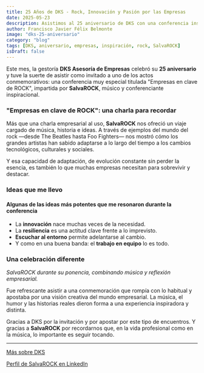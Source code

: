 ```yaml
---
title: 25 Años de DKS - Rock, Innovación y Pasión por las Empresas
date: 2025-05-23
description: Asistimos al 25 aniversario de DKS con una conferencia inspiradora de SalvaROCK, explorando la conexión entre el espíritu empresarial y la historia del rock.
author: Francisco Javier Félix Belmonte
image: "dks-25-aniversario"
category: "blog"
tags: [DKS, aniversario, empresas, inspiración, rock, SalvaROCK]
isDraft: false
---
```


Este mes, la gestoría **DKS Asesoría de Empresas** celebró su **25 aniversario** y tuve la suerte de asistir como invitado a uno de los actos conmemorativos: una conferencia muy especial titulada "Empresas en clave de ROCK", impartida por **SalvaROCK**, músico y conferenciante inspiracional.

### "Empresas en clave de ROCK": una charla para recordar

Más que una charla empresarial al uso, **SalvaROCK** nos ofreció un viaje cargado de música, historia e ideas. A través de ejemplos del mundo del rock —desde The Beatles hasta Foo Fighters— nos mostró cómo los grandes artistas han sabido adaptarse a lo largo del tiempo a los cambios tecnológicos, culturales y sociales.

Y esa capacidad de adaptación, de evolución constante sin perder la esencia, es también lo que muchas empresas necesitan para sobrevivir y destacar.

### Ideas que me llevo

#### Algunas de las ideas más potentes que me resonaron durante la conferencia

- La **innovación** nace muchas veces de la necesidad.
- La **resiliencia** es una actitud clave frente a lo imprevisto.
- **Escuchar al entorno** permite adelantarse al cambio.
- Y como en una buena banda: el **trabajo en equipo** lo es todo.

### Una celebración diferente

_SalvaROCK durante su ponencia, combinando música y reflexión empresarial._

Fue refrescante asistir a una conmemoración que rompía con lo habitual y apostaba por una visión creativa del mundo empresarial. La música, el humor y las historias reales dieron forma a una experiencia inspiradora y distinta.

Gracias a DKS por la invitación y por apostar por este tipo de encuentros. Y gracias a **SalvaROCK** por recordarnos que, en la vida profesional como en la música, lo importante es seguir tocando.

---

[Más sobre DKS](https://www.dkasesor.es/)

[Perfil de SalvaROCK en LinkedIn](https://www.linkedin.com/in/salvarock/)
